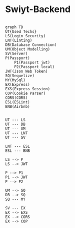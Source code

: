 # Swiyt-Backend
```mermaid

graph TD
UT{Used Techs}
LS(Login Security)
LNT(Linting)
DB(Database Connection)
UM(Object Modelling)
SV(Server)
P(Passport)
	P1(Passport jwt)
	P2(Passport local)
JWT(Json Web Token)
SQ(Sequelize)
MY(MySql)
EX(Express)
EXS(Express Session)
COP(Cookie Parser)
CORS(CORS)
ESL(ESLint)
BNB(Airbnb)


UT --- LS
UT --- DB
UT --- UM
UT --- LNT
UT --- SV

LNT --- ESL
ESL --- BNB

LS --> P
LS --> JWT

P --> P1
P1 --> JWT
P --> P2

UM --> SQ
DB --> SQ
SQ --- MY

SV --- EX
EX --> EXS
EX --> CORS
EX --> COP


```
<!--stackedit_data:
eyJoaXN0b3J5IjpbMTI5OTQ4MDI5NiwxNzAwMzU3MTE4XX0=
-->